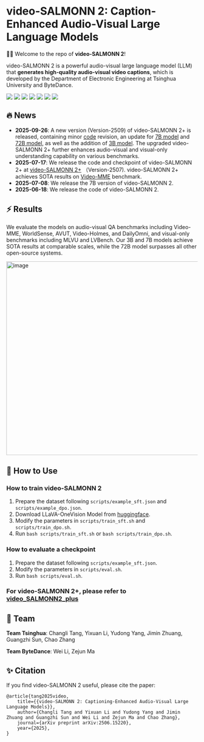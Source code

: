 # video-SALMONN 2: Caption-Enhanced Audio-Visual Large Language Models

🚀🚀 Welcome to the repo of **video-SALMONN 2**!

video-SALMONN 2 is a powerful audio-visual large language model (LLM) that **generates high-quality audio-visual video captions**, which is developed by the Department of Electronic Engineering at Tsinghua University and ByteDance. 

<div style='display:flex; gap: 0.25rem; '>
<a href='https://arxiv.org/abs/2506.15220'><img src='https://img.shields.io/badge/video_SALMONN_2_paper-PDF-green'></a>
<a href='https://video-salmonn-2.github.io'><img src='https://img.shields.io/badge/Demo-link-green'></a>
<a href='https://huggingface.co/tsinghua-ee/video-SALMONN-2'><img src='https://img.shields.io/badge/video_SALMONN_2_7B-checkpoint-yellow'></a>
<a href='https://huggingface.co/tsinghua-ee/video-SALMONN-2_plus_3B'><img src='https://img.shields.io/badge/video_SALMONN_2+_3B-checkpoint-yellow'></a>
<a href='https://huggingface.co/tsinghua-ee/video-SALMONN-2_plus_7B'><img src='https://img.shields.io/badge/video_SALMONN_2+_7B-checkpoint-yellow'></a>
<a href='https://huggingface.co/tsinghua-ee/video-SALMONN-2_plus_72B'><img src='https://img.shields.io/badge/video_SALMONN_2+_72B-checkpoint-yellow'></a>
<a href='https://huggingface.co/datasets/tsinghua-ee/video-SALMONN_2_testset'><img src='https://img.shields.io/badge/video_SALMONN_2-testset-yellow'></a>
</div>

## 🔥 News

- **2025-09-26**: A new version (Version-2509) of video-SALMONN 2+ is released, containing minor [code](https://github.com/bytedance/video-SALMONN-2/tree/main/video_SALMONN2_plus) revision, an update for [7B model](https://huggingface.co/tsinghua-ee/video-SALMONN-2_plus_7B) and [72B model](https://huggingface.co/tsinghua-ee/video-SALMONN-2_plus_72B), as well as the addition of [3B model](https://huggingface.co/tsinghua-ee/video-SALMONN-2_plus_3B). The upgraded video-SALMONN 2+ further enhances audio-visual and visual-only understanding capability on various benchmarks. 
- **2025-07-17**: We release the code and checkpoint of video-SALMONN 2+ at [video-SALMONN 2+](https://github.com/bytedance/video-SALMONN-2/tree/main/video_SALMONN2_plus) （Version-2507). video-SALMONN 2+ achieves SOTA results on [Video-MME](https://video-mme.github.io/home_page.html) benchmark.
- **2025-07-08**: We release the 7B version of video-SALMONN 2.
- **2025-06-18**: We release the code of video-SALMONN 2.

## ⚡️ Results
We evaluate the models on audio-visual QA benchmarks including Video-MME, WorldSense, AVUT, Video-Holmes, and DailyOmni, and visual-only benchmarks including MLVU and LVBench. Our 3B and 7B models achieve SOTA results at comparable scales, while the 72B model surpasses all other open-source systems.

<img width="857" height="510" alt="image" src="https://github.com/user-attachments/assets/aca20b2e-1e68-4b44-a26b-03d5f070b213" />


## 🌈 How to Use

### How to train video-SALMONN 2

1. Prepare the dataset following `scripts/example_sft.json` and `scripts/example_dpo.json`.
2. Download LLaVA-OneVision Model from [huggingface](https://huggingface.co/lmms-lab/llava-onevision-qwen2-7b-ov).
3. Modify the parameters in `scripts/train_sft.sh` and `scripts/train_dpo.sh`.
4. Run `bash scripts/train_sft.sh` or `bash scripts/train_dpo.sh`.

### How to evaluate a checkpoint

1. Prepare the dataset following `scripts/example_sft.json`.
2. Modify the parameters in `scripts/eval.sh`.
3. Run `bash scripts/eval.sh`.

### For video-SALMONN 2+, please refer to [video_SALMONN2_plus](https://github.com/bytedance/video-SALMONN-2/tree/main/video_SALMONN2_plus)

## 👀 Team

**Team Tsinghua**: Changli Tang, Yixuan Li, Yudong Yang, Jimin Zhuang, Guangzhi Sun, Chao Zhang

**Team ByteDance**: Wei Li, Zejun Ma

## ✨ Citation
If you find video-SALMONN 2 useful, please cite the paper:

```
@article{tang2025video,
    title={{video-SALMONN 2: Captioning-Enhanced Audio-Visual Large Language Models}}, 
    author={Changli Tang and Yixuan Li and Yudong Yang and Jimin Zhuang and Guangzhi Sun and Wei Li and Zejun Ma and Chao Zhang},
    journal={arXiv preprint arXiv:2506.15220},
    year={2025},
}
```
